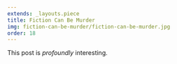 ```yaml
---
extends: _layouts.piece
title: Fiction Can Be Murder
img: fiction-can-be-murder/fiction-can-be-murder.jpg
order: 18
---
```


This post is *profoundly* interesting.
